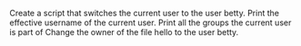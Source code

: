Create a script that switches the current user to the user betty.
Print the effective username of the current user.
Print all the groups the current user is part of
Change the owner of the file hello to the user betty.
